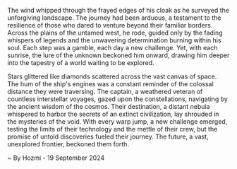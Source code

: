 
The wind whipped through the frayed edges of his cloak as he surveyed the unforgiving landscape.  The journey had been arduous, a testament to the resilience of those who dared to venture beyond their familiar borders.  Across the plains of the untamed west, he rode, guided only by the fading whispers of legends and the unwavering determination burning within his soul.  Each step was a gamble, each day a new challenge.  Yet, with each sunrise, the lure of the unknown beckoned him onward, drawing him deeper into the tapestry of a world waiting to be explored.

Stars glittered like diamonds scattered across the vast canvas of space.  The hum of the ship's engines was a constant reminder of the colossal distance they were traversing.  The captain, a weathered veteran of countless interstellar voyages, gazed upon the constellations, navigating by the ancient wisdom of the cosmos.  Their destination, a distant nebula whispered to harbor the secrets of an extinct civilization, lay shrouded in the mysteries of the void.  With every warp jump, a new challenge emerged, testing the limits of their technology and the mettle of their crew, but the promise of untold discoveries fueled their journey.  The future, a vast, unexplored frontier, beckoned them forth. 

~ By Hozmi - 19 September 2024
